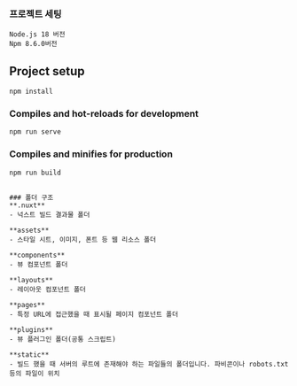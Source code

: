 ### 프로젝트 세팅
```
Node.js 18 버전
Npm 8.6.0버전
```



## Project setup
```
npm install
```

### Compiles and hot-reloads for development
```
npm run serve
```

### Compiles and minifies for production
```
npm run build


### 폴더 구조
**.nuxt**
- 넉스트 빌드 결과물 폴더

**assets**
- 스타일 시트, 이미지, 폰트 등 웹 리소스 폴더

**components**
- 뷰 컴포넌트 폴더

**layouts**
- 레이아웃 컴포넌트 폴더

**pages**
- 특정 URL에 접근했을 때 표시될 페이지 컴포넌트 폴더

**plugins**
- 뷰 플러그인 폴더(공통 스크립트)

**static**
- 빌드 했을 때 서버의 루트에 존재해야 하는 파일들의 폴더입니다. 파비콘이나 robots.txt 등의 파일이 위치

